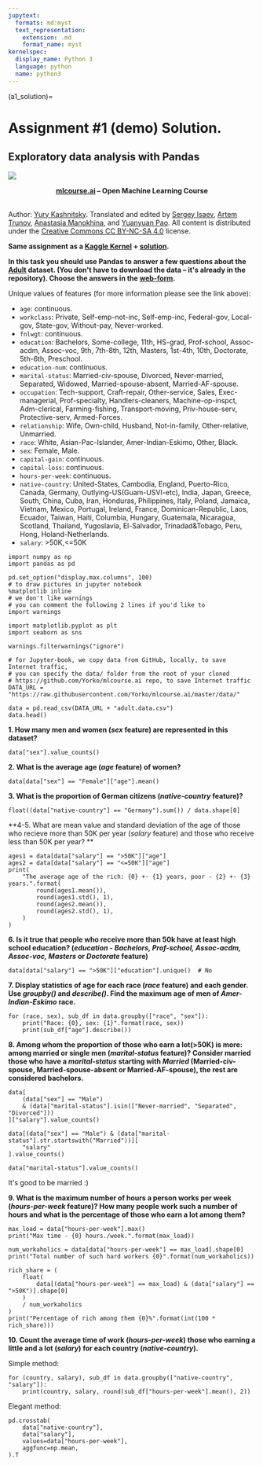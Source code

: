 ```yaml
---
jupytext:
  formats: md:myst
  text_representation:
    extension: .md
    format_name: myst
kernelspec:
  display_name: Python 3
  language: python
  name: python3
---
```


(a1_solution)=

# Assignment #1 (demo) Solution. 

## Exploratory data analysis with Pandas

<img src="https://habrastorage.org/webt/ia/m9/zk/iam9zkyzqebnf_okxipihkgjwnw.jpeg" />
    
**<center>[mlcourse.ai](https://mlcourse.ai) – Open Machine Learning Course** </center><br>

Author: [Yury Kashnitsky](https://www.linkedin.com/in/festline/). Translated and edited by [Sergey Isaev](https://www.linkedin.com/in/isvforall/), [Artem Trunov](https://www.linkedin.com/in/datamove/), [Anastasia Manokhina](https://www.linkedin.com/in/anastasiamanokhina/), and [Yuanyuan Pao](https://www.linkedin.com/in/yuanyuanpao/). All content is distributed under the [Creative Commons CC BY-NC-SA 4.0](https://creativecommons.org/licenses/by-nc-sa/4.0/) license.



**Same assignment as a [Kaggle Kernel](https://www.kaggle.com/kashnitsky/a1-demo-pandas-and-uci-adult-dataset) + [solution](https://www.kaggle.com/kashnitsky/a1-demo-pandas-and-uci-adult-dataset-solution).**

**In this task you should use Pandas to answer a few questions about the [Adult](https://archive.ics.uci.edu/ml/datasets/Adult) dataset. (You don't have to download the data – it's already  in the repository). Choose the answers in the [web-form](https://docs.google.com/forms/d/1uY7MpI2trKx6FLWZte0uVh3ULV4Cm_tDud0VDFGCOKg).**

Unique values of features (for more information please see the link above):
- `age`: continuous.
- `workclass`: Private, Self-emp-not-inc, Self-emp-inc, Federal-gov, Local-gov, State-gov, Without-pay, Never-worked.
- `fnlwgt`: continuous.
- `education`: Bachelors, Some-college, 11th, HS-grad, Prof-school, Assoc-acdm, Assoc-voc, 9th, 7th-8th, 12th, Masters, 1st-4th, 10th, Doctorate, 5th-6th, Preschool.
- `education-num`: continuous.
- `marital-status`: Married-civ-spouse, Divorced, Never-married, Separated, Widowed, Married-spouse-absent, Married-AF-spouse.
- `occupation`: Tech-support, Craft-repair, Other-service, Sales, Exec-managerial, Prof-specialty, Handlers-cleaners, Machine-op-inspct, Adm-clerical, Farming-fishing, Transport-moving, Priv-house-serv, Protective-serv, Armed-Forces.
- `relationship`: Wife, Own-child, Husband, Not-in-family, Other-relative, Unmarried.
- `race`: White, Asian-Pac-Islander, Amer-Indian-Eskimo, Other, Black.
- `sex`: Female, Male.
- `capital-gain`: continuous.
- `capital-loss`: continuous.
- `hours-per-week`: continuous.
- `native-country`: United-States, Cambodia, England, Puerto-Rico, Canada, Germany, Outlying-US(Guam-USVI-etc), India, Japan, Greece, South, China, Cuba, Iran, Honduras, Philippines, Italy, Poland, Jamaica, Vietnam, Mexico, Portugal, Ireland, France, Dominican-Republic, Laos, Ecuador, Taiwan, Haiti, Columbia, Hungary, Guatemala, Nicaragua, Scotland, Thailand, Yugoslavia, El-Salvador, Trinadad&Tobago, Peru, Hong, Holand-Netherlands.   
- `salary`: >50K,<=50K


```{code-cell} ipython3
import numpy as np
import pandas as pd

pd.set_option("display.max.columns", 100)
# to draw pictures in jupyter notebook
%matplotlib inline
# we don't like warnings
# you can comment the following 2 lines if you'd like to
import warnings

import matplotlib.pyplot as plt
import seaborn as sns

warnings.filterwarnings("ignore")
```


```{code-cell} ipython3
# for Jupyter-book, we copy data from GitHub, locally, to save Internet traffic,
# you can specify the data/ folder from the root of your cloned 
# https://github.com/Yorko/mlcourse.ai repo, to save Internet traffic
DATA_URL = "https://raw.githubusercontent.com/Yorko/mlcourse.ai/master/data/"
```


```{code-cell} ipython3
data = pd.read_csv(DATA_URL + "adult.data.csv")
data.head()
```

**1. How many men and women (*sex* feature) are represented in this dataset?** 


```{code-cell} ipython3
data["sex"].value_counts()
```

**2. What is the average age (*age* feature) of women?**


```{code-cell} ipython3
data[data["sex"] == "Female"]["age"].mean()
```

**3. What is the proportion of German citizens (*native-country* feature)?**


```{code-cell} ipython3
float((data["native-country"] == "Germany").sum()) / data.shape[0]
```

**4-5. What are mean value and standard deviation of the age of those who recieve more than 50K per year (*salary* feature) and those who receive less than 50K per year? **


```{code-cell} ipython3
ages1 = data[data["salary"] == ">50K"]["age"]
ages2 = data[data["salary"] == "<=50K"]["age"]
print(
    "The average age of the rich: {0} +- {1} years, poor - {2} +- {3} years.".format(
        round(ages1.mean()),
        round(ages1.std(), 1),
        round(ages2.mean()),
        round(ages2.std(), 1),
    )
)
```

**6. Is it true that people who receive more than 50k have at least high school education? (*education - Bachelors, Prof-school, Assoc-acdm, Assoc-voc, Masters* or *Doctorate* feature)**


```{code-cell} ipython3
data[data["salary"] == ">50K"]["education"].unique()  # No
```

**7. Display statistics of age for each race (*race* feature) and each gender. Use *groupby()* and *describe()*. Find the maximum age of men of *Amer-Indian-Eskimo* race.**


```{code-cell} ipython3
for (race, sex), sub_df in data.groupby(["race", "sex"]):
    print("Race: {0}, sex: {1}".format(race, sex))
    print(sub_df["age"].describe())
```

**8. Among whom the proportion of those who earn a lot(>50K) is more: among married or single men (*marital-status* feature)? Consider married those who have a *marital-status* starting with *Married* (Married-civ-spouse, Married-spouse-absent or Married-AF-spouse), the rest are considered bachelors.**


```{code-cell} ipython3
data[
    (data["sex"] == "Male")
    & (data["marital-status"].isin(["Never-married", "Separated", "Divorced"]))
]["salary"].value_counts()
```


```{code-cell} ipython3
data[(data["sex"] == "Male") & (data["marital-status"].str.startswith("Married"))][
    "salary"
].value_counts()
```


```{code-cell} ipython3
data["marital-status"].value_counts()
```

It's good to be married :)

**9. What is the maximum number of hours a person works per week (*hours-per-week* feature)? How many people work such a number of hours and what is the percentage of those who earn a lot among them?**


```{code-cell} ipython3
max_load = data["hours-per-week"].max()
print("Max time - {0} hours./week.".format(max_load))

num_workaholics = data[data["hours-per-week"] == max_load].shape[0]
print("Total number of such hard workers {0}".format(num_workaholics))

rich_share = (
    float(
        data[(data["hours-per-week"] == max_load) & (data["salary"] == ">50K")].shape[0]
    )
    / num_workaholics
)
print("Percentage of rich among them {0}%".format(int(100 * rich_share)))
```

**10. Count the average time of work (*hours-per-week*) those who earning a little and a lot (*salary*) for each country (*native-country*).**

Simple method:


```{code-cell} ipython3
for (country, salary), sub_df in data.groupby(["native-country", "salary"]):
    print(country, salary, round(sub_df["hours-per-week"].mean(), 2))
```

Elegant method:


```{code-cell} ipython3
pd.crosstab(
    data["native-country"],
    data["salary"],
    values=data["hours-per-week"],
    aggfunc=np.mean,
).T
```

